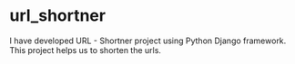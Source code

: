 # url_shortner
I have developed URL - Shortner project using Python Django framework. This project helps us to shorten the urls.
